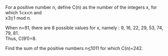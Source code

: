   <p>  For a positive number n, define C(n) as the number of the integers x, for which 1<img src='images/symbol_lt.gif' width='10' height='10' alt='&lt;' border='0' style='vertical-align:middle;' />x<img src='images/symbol_lt.gif' width='10' height='10' alt='&lt;' border='0' style='vertical-align:middle;' />n and<br /> x3<img src='images/symbol_cong.gif' width='9' height='11' alt='&equiv;' border='0' style='vertical-align:middle;' />1 mod n.  </p>  <p>  When n=91, there are 8 possible values for x, namely : 9, 16, 22, 29, 53, 74, 79, 81.<br />  Thus, C(91)=8.</p>  <p>  Find the sum of the positive numbers n<img src='images/symbol_le.gif' width='10' height='12' alt='&le;' border='0' style='vertical-align:middle;' />1011 for which C(n)=242.  